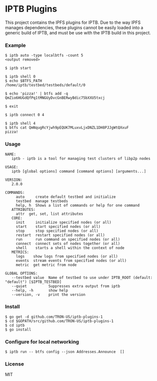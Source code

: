 # IPTB Plugins

This project contains the IPFS plugins for IPTB. Due to the way IPFS manages dependencies,
these plugins cannot be easily loaded into a generic build of IPTB, and must be use with
the IPTB build in this project.

### Example

```
$ iptb auto -type localbtfs -count 5
<output removed>

$ iptb start

$ iptb shell 0
$ echo $BTFS_PATH
/home/iptb/testbed/testbeds/default/0

$ echo 'pizza!' | btfs add -q
QmZio6HUGdQfPq1tMNGUyDvcGnBERwyBdic75bXXU5txcj

$ exit

$ iptb connect 0 4

$ iptb shell 4
$ btfs cat QmNqugRcYjwh9pEQUK7MLuxvLjxDNZL1DH8PJJgWtQXxuF
pizza!
```

### Usage
```
NAME:
   iptb - iptb is a tool for managing test clusters of libp2p nodes

USAGE:
   iptb [global options] command [command options] [arguments...]

VERSION:
   2.0.0

COMMANDS:
     auto     create default testbed and initialize
     testbed  manage testbeds
     help, h  Shows a list of commands or help for one command
   ATTRIBUTES:
     attr  get, set, list attributes
   CORE:
     init     initialize specified nodes (or all)
     start    start specified nodes (or all)
     stop     stop specified nodes (or all)
     restart  restart specified nodes (or all)
     run      run command on specified nodes (or all)
     connect  connect sets of nodes together (or all)
     shell    starts a shell within the context of node
   METRICS:
     logs    show logs from specified nodes (or all)
     events  stream events from specified nodes (or all)
     metric  get metric from node

GLOBAL OPTIONS:
   --testbed value  Name of testbed to use under IPTB_ROOT (default: "default") [$IPTB_TESTBED]
   --quiet          Suppresses extra output from iptb
   --help, -h       show help
   --version, -v    print the version
```

### Install

```
$ go get -d github.com/TRON-US/iptb-plugins-1
$ cd $GOPATH/src/github.com/TRON-US/iptb-plugins-1
$ cd iptb
$ go install
```


### Configure for local networking

```
$ iptb run -- btfs config --json Addresses.Announce  []
```

### License

MIT
